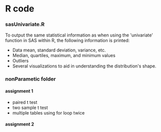 # R code

### sasUnivariate.R
To output the same statistical information as when using the 'univariate' function in SAS within R, the following information is printed:
- Data mean, standard deviation, variance, etc.
- Median, quartiles, maximum, and minimum values
- Outliers
- Several visualizations to aid in understanding the distribution's shape.

### nonParametic folder
#### assignment 1
- paired t test
- two sample t test
- multiple tables using for loop twice
#### assignment 2
